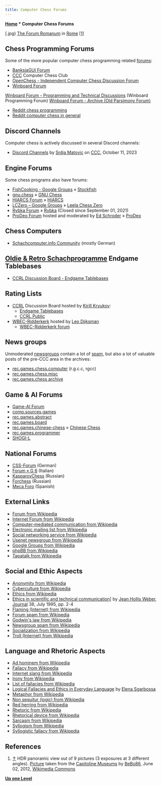 ```yaml
---
title: Computer Chess Forums
---
```

**[Home](Home "Home") * Computer Chess Forums**

\[.jpg) [The Forum Romanum](https://en.wikipedia.org/wiki/Roman_Forum) in [Rome](https://en.wikipedia.org/wiki/Rome) <a id="cite-note-1" href="#cite-ref-1">[1]</a>

## Chess Programming Forums

Some of the more popular computer chess programming related [forums](https://en.wikipedia.org/wiki/Internet_forum):

- [BanksiaGUI Forum](https://banksiagui.com/forums/)
- [CCC](CCC "CCC") Computer Chess Club
- [OpenChess - Independent Computer Chess Discussion Forum](http://www.open-chess.org/)
- [Winboard Forum](http://www.open-aurec.com/wbforum/)

[Winboard Forum - Programming and Technical Discussions](http://www.open-aurec.com/wbforum/viewforum.php?f=4) (Winboard Programming Forum)
[Winboard Forum - Archive (Old Parsimony Forum)](http://www.open-aurec.com/wbforum/viewforum.php?f=18)

- [Reddit chess programming](https://www.reddit.com/r/chessprogramming/)
- [Reddit computer chess in general](https://www.reddit.com/r/ComputerChess/)

## Discord Channels

Computer chess is actively discussed in several Discord channels:

- [Discord Channels](https://talkchess.com/forum3/viewtopic.php?f=2&t=82700) by [Srdja Matovic](Srdja_Matovic "Srdja Matovic") on [CCC](CCC "CCC"), October 11, 2023

## Engine Forums

Some chess programs also have forums:

- [FishCooking - Google Groups](https://groups.google.com/forum/#!forum/fishcooking) » [Stockfish](Stockfish "Stockfish")
- [gnu.chess](https://groups.google.com/g/gnu.chess) » [GNU Chess](GNU_Chess "GNU Chess")
- [HIARCS Forum](http://www.hiarcs.net/forums/) » [HIARCS](HIARCS "HIARCS")
- [LCZero – Google Groups](https://groups.google.com/forum/#!forum/lczero) » [Leela Chess Zero](Leela_Chess_Zero "Leela Chess Zero")
- [Rybka Forum](http://rybkaforum.net/cgi-bin/rybkaforum/forum_show.pl) » [Rybka](Rybka "Rybka") (Closed since September 01, 2021)
- [ProDeo Forum](https://prodeo.actieforum.com/) hosted and moderated by [Ed Schroder](Ed_Schroder "Ed Schroder") » [ProDeo](ProDeo "ProDeo")

## Chess Computers

- [Schachcomputer.info Community](https://www.schachcomputer.info/forum/) (mostly German)

## [Oldie & Retro Schachprogramme](https://www.schachcomputer.info/forum/forumdisplay.php?f=52) Endgame Tablebases

- [CCRL Discussion Board - Endgame Tablebases](http://kirill-kryukov.com/chess/discussion-board/viewforum.php?f=6)

## Rating Lists

- [CCRL](CCRL "CCRL") Discussion Board hosted by [Kirill Kryukov](Kirill_Kryukov "Kirill Kryukov"):
  - [Endgame Tablebases](http://kirill-kryukov.com/chess/discussion-board/viewforum.php?f=6)
  - [CCRL Public](http://kirill-kryukov.com/chess/discussion-board/viewforum.php?f=7)
- [WBEC-Ridderkerk](WBEC "WBEC") hosted by [Leo Dijksman](Leo_Dijksman "Leo Dijksman")
  - [WBEC-Ridderkerk forum](http://wbec-ridderkerk.forumotion.com/)

## News groups

Unmoderated [newsgroups](https://en.wikipedia.org/wiki/Google_Groups) contain a lot of [spam](https://en.wikipedia.org/wiki/Newsgroup_spam), but also a lot of valuable posts of the pre-CCC area in the archives:

- [rec.games.chess.computer](http://groups.google.com/group/rec.games.chess.computer/topics) (r.g.c.c, rgcc)
- [rec.games.chess.misc](http://groups.google.com/group/rec.games.chess.misc/topics)
- [rec.games.chess archive](http://groups.google.com/group/rec.games.chess/topics)

## Game & AI Forums

- [Game-AI Forum](https://www.game-ai-forum.org/index.php)
- [comp.sources.games](https://groups.google.com/forum/#!forum/comp.sources.games)
- [rec.games.abstract](https://groups.google.com/group/rec.games.abstract/topics)
- [rec.games.board](https://groups.google.com/group/rec.games.board)
- [rec.games.chinese-chess](https://groups.google.com/forum/#!forum/rec.games.chinese-chess) » [Chinese Chess](Chinese_Chess "Chinese Chess")
- [rec.games.programmer](https://groups.google.com/forum/#!forum/rec.games.programmer)
- [SHOGI-L](https://groups.google.com/forum/#!forum/shogi-l)

## National Forums

- [CSS-Forum](http://forum.computerschach.de/) (German)
- [Forum « G 6](http://www.g-sei.org/?post_type=forum) (Italian)
- [KasparovChess](http://kasparovchess.crestbook.com/forums/13/) (Russian)
- [Forchess](https://forchess.ru/forumdisplay.php?f=24) (Russian)
- [Meca Foro](http://www.foro.meca-web.es/index.php) (Spanish)

## External Links

- [Forum from Wikipedia](https://en.wikipedia.org/wiki/Forum)
- [Internet Forum from Wikipedia](https://en.wikipedia.org/wiki/Internet_forum)
- [Computer-mediated communication from Wikipedia](https://en.wikipedia.org/wiki/Computer-mediated_communication)
- [Electronic mailing list from Wikipedia](https://en.wikipedia.org/wiki/Electronic_mailing_list)
- [Social networking service from Wikipedia](https://en.wikipedia.org/wiki/Social_networking_service)
- [Usenet newsgroup from Wikipedia](https://en.wikipedia.org/wiki/Usenet_newsgroup)
- [Google Groups from Wikipedia](https://en.wikipedia.org/wiki/Google_Groups)
- [phpBB from Wikipedia](https://en.wikipedia.org/wiki/PhpBB)
- [Tapatalk from Wikipedia](https://en.wikipedia.org/wiki/Tapatalk)

## Social and Ethic Aspects

- [Anonymity from Wikipedia](https://en.wikipedia.org/wiki/Anonymity)
- [Cyberculture from Wikipedia](https://en.wikipedia.org/wiki/Cyberculture)
- [Ethics from Wikipedia](https://en.wikipedia.org/wiki/Ethics)
- [Ethics in scientific and technical communication](http://www.jeanweber.com/newsite/?page_id=22)\] by [Jean Hollis Weber](http://www.oreillynet.com/pub/au/1899), [Journal](http://www.wisenet-australia.org/WISENET) 38, July 1995, pp. 2-4
- [Flaming (Internet) from Wikipedia](https://en.wikipedia.org/wiki/Flaming_%28Internet%29)
- [Forum spam from Wikipedia](https://en.wikipedia.org/wiki/Forum_spam)
- [Godwin's law from Wikipedia](https://en.wikipedia.org/wiki/Godwin%27s_law)
- [Newsgroup spam from Wikipedia](https://en.wikipedia.org/wiki/Newsgroup_spam)
- [Socialization from Wikipedia](https://en.wikipedia.org/wiki/Socialization)
- [Troll (Internet) from Wikipedia](https://en.wikipedia.org/wiki/Troll_%28Internet%29)

## Language and Rhetoric Aspects

- [Ad hominem from Wikipedia](https://en.wikipedia.org/wiki/Ad_hominem)
- [Fallacy from Wikipedia](https://en.wikipedia.org/wiki/Fallacy)
- [Internet slang from Wikipedia](https://en.wikipedia.org/wiki/Internet_slang)
- [Irony from Wikipedia](https://en.wikipedia.org/wiki/Irony)
- [List of fallacies from Wikipedia](https://en.wikipedia.org/wiki/List_of_fallacies)
- [Logical Fallacies and Ethics in Everyday Language](http://translationjournal.net/journal/38fallacies.htm) by [Elena Sgarbossa](http://translationjournal.net/journal/38fallacies.htm)
- [Metaphor from Wikipedia](https://en.wikipedia.org/wiki/Metaphor)
- [Non sequitur (logic) from Wikipedia](https://en.wikipedia.org/wiki/Non_sequitur_%28logic%29)
- [Red herring from Wikipedia](https://en.wikipedia.org/wiki/Red_herring)
- [Rhetoric from Wikipedia](https://en.wikipedia.org/wiki/Rhetoric)
- [Rhetorical device from Wikipedia](https://en.wikipedia.org/wiki/Rhetorical_device)
- [Sarcasm from Wikipedia](https://en.wikipedia.org/wiki/Sarcasm)
- [Syllogism from Wikipedia](https://en.wikipedia.org/wiki/Syllogism)
- [Syllogistic fallacy from Wikipedia](https://en.wikipedia.org/wiki/Syllogistic_fallacy)

## References

1. <a id="cite-ref-1" href="#cite-note-1">↑</a> HDR panoramic view out of 9 pictures (3 exposures at 3 different angles). [Picture](<https://commons.wikimedia.org/wiki/File:Forum_romanum_6k_(5760x2097).jpg>) taken from the [Capitoline Museums](https://en.wikipedia.org/wiki/Capitoline_Museums) by [BeBo86](https://commons.wikimedia.org/wiki/User:BeBo86), June 02, 2012, [Wikimedia Commons](https://en.wikipedia.org/wiki/Wikimedia_Commons)

**[Up one Level](Home "Home")**

